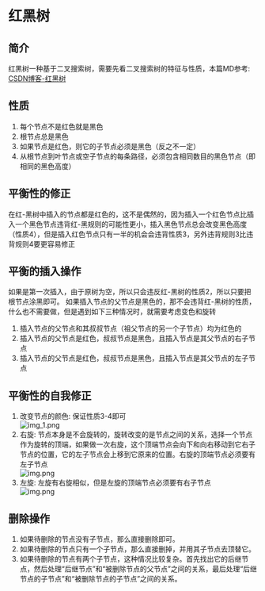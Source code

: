 # 红黑树
## 简介
红黑树一种基于二叉搜索树，需要先看二叉搜索树的特征与性质，本篇MD参考: [CSDN博客-红黑树](https://blog.csdn.net/eson_15/article/details/51144079)
## 性质
1. 每个节点不是红色就是黑色
2. 根节点总是黑色
3. 如果节点是红色，则它的子节点必须是黑色（反之不一定）
4. 从根节点到叶节点或空子节点的每条路径，必须包含相同数目的黑色节点（即相同的黑色高度）
## 平衡性的修正
在红-黑树中插入的节点都是红色的，这不是偶然的，因为插入一个红色节点比插入一个黑色节点违背红-黑规则的可能性更小，插入黑色节点总会改变黑色高度（性质4），但是插入红色节点只有一半的机会会违背性质3，另外违背规则3比违背规则4要更容易修正
## 平衡的插入操作
如果是第一次插入，由于原树为空，所以只会违反红-黑树的性质2，所以只要把根节点涂黑即可。
如果插入节点的父节点是黑色的，那不会违背红-黑树的性质，什么也不需要做，但是遇到如下三种情况时，就需要考虑变色和旋转
1. 插入节点的父节点和其叔叔节点（祖父节点的另一个子节点）均为红色的
2. 插入节点的父节点是红色，叔叔节点是黑色，且插入节点是其父节点的右子节点
3. 插入节点的父节点是红色，叔叔节点是黑色，且插入节点是其父节点的左子节点
## 平衡性的自我修正
1. 改变节点的颜色: 保证性质3-4即可  
   ![img_1.png](ChangeColor.png)
2. 右旋: 节点本身是不会旋转的，旋转改变的是节点之间的关系，选择一个节点作为旋转的顶端，如果做一次右旋，这个顶端节点会向下和向右移动到它右子节点的位置，它的左子节点会上移到它原来的位置。右旋的顶端节点必须要有左子节点  
   ![img.png](ChangeRight.png)
3. 左旋: 左旋有右旋相似，但是左旋的顶端节点必须要有右子节点  
   ![img.png](ChangeLeft.png)
## 删除操作
1. 如果待删除的节点没有子节点，那么直接删除即可。
2. 如果待删除的节点只有一个子节点，那么直接删掉，并用其子节点去顶替它。
3. 如果待删除的节点有两个子节点，这种情况比较复杂。首先找出它的后继节点，然后处理“后继节点”和“被删除节点的父节点”之间的关系，最后处理“后继节点的子节点”和“被删除节点的子节点”之间的关系。

